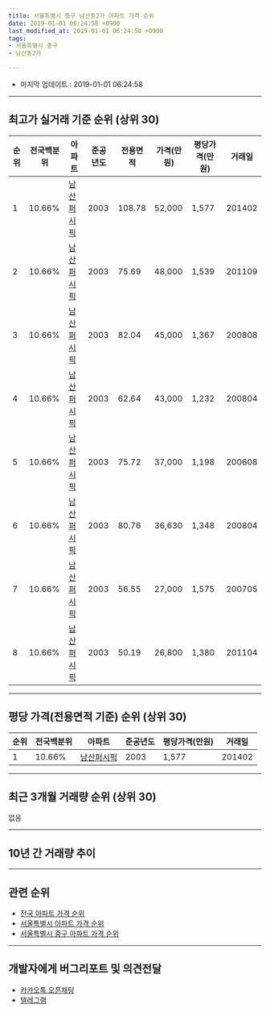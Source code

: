 ```yaml
---
title: 서울특별시 중구 남산동2가 아파트 가격 순위
date: 2019-01-01 06:24:58 +0900
last_modified_at: 2019-01-01 06:24:58 +0900
tags:
- 서울특별시 중구
- 남산동2가

---
```


* 마지막 업데이트 : 2019-01-01 06:24:58

---

## 최고가 실거래 기준 순위 (상위 30)


|순위|전국백분위|아파트|준공년도|전용면적|가격(만원)|평당가격(만원)|거래일|
|---|---|---|---|---|---|---|---|
|1|10.66%|[남산퍼시픽](https://search.naver.com/search.naver?query=%EC%84%9C%EC%9A%B8%ED%8A%B9%EB%B3%84%EC%8B%9C+%EC%A4%91%EA%B5%AC+%EB%82%A8%EC%82%B0%EB%8F%992%EA%B0%80+%EB%82%A8%EC%82%B0%ED%8D%BC%EC%8B%9C%ED%94%BD)|2003|108.78|52,000|1,577|201402|
|2|10.66%|[남산퍼시픽](https://search.naver.com/search.naver?query=%EC%84%9C%EC%9A%B8%ED%8A%B9%EB%B3%84%EC%8B%9C+%EC%A4%91%EA%B5%AC+%EB%82%A8%EC%82%B0%EB%8F%992%EA%B0%80+%EB%82%A8%EC%82%B0%ED%8D%BC%EC%8B%9C%ED%94%BD)|2003|75.69|48,000|1,539|201109|
|3|10.66%|[남산퍼시픽](https://search.naver.com/search.naver?query=%EC%84%9C%EC%9A%B8%ED%8A%B9%EB%B3%84%EC%8B%9C+%EC%A4%91%EA%B5%AC+%EB%82%A8%EC%82%B0%EB%8F%992%EA%B0%80+%EB%82%A8%EC%82%B0%ED%8D%BC%EC%8B%9C%ED%94%BD)|2003|82.04|45,000|1,367|200808|
|4|10.66%|[남산퍼시픽](https://search.naver.com/search.naver?query=%EC%84%9C%EC%9A%B8%ED%8A%B9%EB%B3%84%EC%8B%9C+%EC%A4%91%EA%B5%AC+%EB%82%A8%EC%82%B0%EB%8F%992%EA%B0%80+%EB%82%A8%EC%82%B0%ED%8D%BC%EC%8B%9C%ED%94%BD)|2003|62.64|43,000|1,232|200804|
|5|10.66%|[남산퍼시픽](https://search.naver.com/search.naver?query=%EC%84%9C%EC%9A%B8%ED%8A%B9%EB%B3%84%EC%8B%9C+%EC%A4%91%EA%B5%AC+%EB%82%A8%EC%82%B0%EB%8F%992%EA%B0%80+%EB%82%A8%EC%82%B0%ED%8D%BC%EC%8B%9C%ED%94%BD)|2003|75.72|37,000|1,198|200608|
|6|10.66%|[남산퍼시픽](https://search.naver.com/search.naver?query=%EC%84%9C%EC%9A%B8%ED%8A%B9%EB%B3%84%EC%8B%9C+%EC%A4%91%EA%B5%AC+%EB%82%A8%EC%82%B0%EB%8F%992%EA%B0%80+%EB%82%A8%EC%82%B0%ED%8D%BC%EC%8B%9C%ED%94%BD)|2003|80.76|36,630|1,348|200804|
|7|10.66%|[남산퍼시픽](https://search.naver.com/search.naver?query=%EC%84%9C%EC%9A%B8%ED%8A%B9%EB%B3%84%EC%8B%9C+%EC%A4%91%EA%B5%AC+%EB%82%A8%EC%82%B0%EB%8F%992%EA%B0%80+%EB%82%A8%EC%82%B0%ED%8D%BC%EC%8B%9C%ED%94%BD)|2003|56.55|27,000|1,575|200705|
|8|10.66%|[남산퍼시픽](https://search.naver.com/search.naver?query=%EC%84%9C%EC%9A%B8%ED%8A%B9%EB%B3%84%EC%8B%9C+%EC%A4%91%EA%B5%AC+%EB%82%A8%EC%82%B0%EB%8F%992%EA%B0%80+%EB%82%A8%EC%82%B0%ED%8D%BC%EC%8B%9C%ED%94%BD)|2003|50.19|26,800|1,380|201104|


---

## 평당 가격(전용면적 기준) 순위 (상위 30)


|순위|전국백분위|아파트|준공년도|평당가격(만원)|거래일|
|---|---|---|---|---|---|
|1|10.66%|[남산퍼시픽](https://search.naver.com/search.naver?query=%EC%84%9C%EC%9A%B8%ED%8A%B9%EB%B3%84%EC%8B%9C+%EC%A4%91%EA%B5%AC+%EB%82%A8%EC%82%B0%EB%8F%992%EA%B0%80+%EB%82%A8%EC%82%B0%ED%8D%BC%EC%8B%9C%ED%94%BD)|2003|1,577|201402|


---

## 최근 3개월 거래량 순위 (상위 30)

없음

---

## 10년 간 거래량 추이


<div style="width:100%;">
    <canvas id="deal_progress" height="250"></canvas>
</div>

<script>
new Chart(document.getElementById("deal_progress"), {
    type: 'line',
    data: {
        labels: ['200901','200902','200903','200904','200905','200906','200907','200908','200909','200910','200911','200912','201001','201002','201003','201004','201005','201006','201007','201008','201009','201010','201011','201012','201101','201102','201103','201104','201105','201106','201107','201108','201109','201110','201111','201112','201201','201202','201203','201204','201205','201206','201207','201208','201209','201210','201211','201212','201301','201302','201303','201304','201305','201306','201307','201308','201309','201310','201311','201312','201401','201402','201403','201404','201405','201406','201407','201408','201409','201410','201411','201412','201501','201502','201503','201504','201505','201506','201507','201508','201509','201510','201511','201512','201601','201602','201603','201604','201605','201606','201607','201608','201609','201610','201611','201612','201701','201702','201703','201704','201705','201706','201707','201708','201709','201710','201711','201712','201801','201802','201803','201804','201805','201806','201807','201808','201809','201810','201811','201812','201901'],
        datasets: [{
            label: '실거래 수',
            pointRadius: 1,
            data: [0, 0, 0, 0, 0, 0, 0, 0, 0, 1, 0, 0, 0, 0, 0, 1, 0, 0, 0, 0, 0, 0, 1, 0, 0, 0, 0, 1, 1, 0, 0, 0, 1, 0, 0, 1, 0, 0, 0, 0, 0, 0, 0, 0, 0, 0, 0, 0, 0, 0, 0, 1, 0, 0, 0, 0, 0, 0, 0, 0, 0, 1, 0, 0, 0, 0, 0, 0, 0, 0, 0, 0, 0, 0, 0, 1, 0, 0, 1, 0, 0, 0, 1, 0, 1, 0, 0, 0, 0, 0, 0, 0, 0, 0, 0, 0, 0, 0, 0, 0, 0, 0, 0, 0, 0, 0, 0, 0, 0, 0, 0, 0, 0, 0, 0, 0, 0, 0, 0, 0, 0],
            borderColor: "rgba(255, 201, 14, 1)",
            backgroundColor: "rgba(255, 201, 14, 0.5)",
            fill: true,
        }]
    },
    options: {
        responsive: true,
        title: {
            display: true,
            text: '10년간 거래량 추이'
        },
        tooltips: {
            mode: 'index',
            intersect: false,
        },
        hover: {
            mode: 'nearest',
            intersect: true
        },
        scales: {
            xAxes: [{
                display: true,
                scaleLabel: {
                    display: true,
                    labelString: '년/월'
                }
            }],
            yAxes: [{
                display: true,
                ticks: {
                    suggestedMin: 0,
                },
                scaleLabel: {
                    display: true,
                    labelString: '실거래 수'
                }
            }]
        }
    }
});

</script>


---

## 관련 순위

- [전국 아파트 가격 순위](https://inasie.github.io/apt-ranking/전국)
- [서울특별시 아파트 가격 순위](https://inasie.github.io/apt-ranking/서울특별시)
- [서울특별시 중구 아파트 가격 순위](https://inasie.github.io/apt-ranking/서울특별시-중구)


---

## 개발자에게 버그리포트 및 의견전달

- [카카오톡 오픈채팅](https://open.kakao.com/o/gLJUAP4)
- [텔레그램](https://t.me/inasie)

